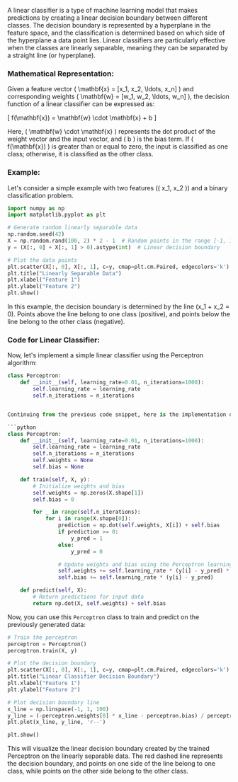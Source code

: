 A linear classifier is a type of machine learning model that makes predictions by creating a linear decision boundary between different classes. The decision boundary is represented by a hyperplane in the feature space, and the classification is determined based on which side of the hyperplane a data point lies. Linear classifiers are particularly effective when the classes are linearly separable, meaning they can be separated by a straight line (or hyperplane).

### Mathematical Representation:

Given a feature vector \( \mathbf{x} = [x_1, x_2, \ldots, x_n] \) and corresponding weights \( \mathbf{w} = [w_1, w_2, \ldots, w_n] \), the decision function of a linear classifier can be expressed as:

\[ f(\mathbf{x}) = \mathbf{w} \cdot \mathbf{x} + b \]

Here, \( \mathbf{w} \cdot \mathbf{x} \) represents the dot product of the weight vector and the input vector, and \( b \) is the bias term. If \( f(\mathbf{x}) \) is greater than or equal to zero, the input is classified as one class; otherwise, it is classified as the other class.

### Example:

Let's consider a simple example with two features (\( x_1, x_2 \)) and a binary classification problem.

```python
import numpy as np
import matplotlib.pyplot as plt

# Generate random linearly separable data
np.random.seed(42)
X = np.random.rand(100, 2) * 2 - 1  # Random points in the range [-1, 1]
y = (X[:, 0] + X[:, 1] > 0).astype(int)  # Linear decision boundary

# Plot the data points
plt.scatter(X[:, 0], X[:, 1], c=y, cmap=plt.cm.Paired, edgecolors='k')
plt.title("Linearly Separable Data")
plt.xlabel("Feature 1")
plt.ylabel("Feature 2")
plt.show()
```

In this example, the decision boundary is determined by the line \(x_1 + x_2 = 0\). Points above the line belong to one class (positive), and points below the line belong to the other class (negative).

### Code for Linear Classifier:

Now, let's implement a simple linear classifier using the Perceptron algorithm:

```python
class Perceptron:
    def __init__(self, learning_rate=0.01, n_iterations=1000):
        self.learning_rate = learning_rate
        self.n_iterations = n_iterations


Continuing from the previous code snippet, here is the implementation of the Perceptron algorithm for a simple linear classifier:

```python
class Perceptron:
    def __init__(self, learning_rate=0.01, n_iterations=1000):
        self.learning_rate = learning_rate
        self.n_iterations = n_iterations
        self.weights = None
        self.bias = None

    def train(self, X, y):
        # Initialize weights and bias
        self.weights = np.zeros(X.shape[1])
        self.bias = 0

        for _ in range(self.n_iterations):
            for i in range(X.shape[0]):
                prediction = np.dot(self.weights, X[i]) + self.bias
                if prediction >= 0:
                    y_pred = 1
                else:
                    y_pred = 0

                # Update weights and bias using the Perceptron learning rule
                self.weights += self.learning_rate * (y[i] - y_pred) * X[i]
                self.bias += self.learning_rate * (y[i] - y_pred)

    def predict(self, X):
        # Return predictions for input data
        return np.dot(X, self.weights) + self.bias
```

Now, you can use this `Perceptron` class to train and predict on the previously generated data:

```python
# Train the perceptron
perceptron = Perceptron()
perceptron.train(X, y)

# Plot the decision boundary
plt.scatter(X[:, 0], X[:, 1], c=y, cmap=plt.cm.Paired, edgecolors='k')
plt.title("Linear Classifier Decision Boundary")
plt.xlabel("Feature 1")
plt.ylabel("Feature 2")

# Plot decision boundary line
x_line = np.linspace(-1, 1, 100)
y_line = (-perceptron.weights[0] * x_line - perceptron.bias) / perceptron.weights[1]
plt.plot(x_line, y_line, 'r--')

plt.show()
```

This will visualize the linear decision boundary created by the trained Perceptron on the linearly separable data. The red dashed line represents the decision boundary, and points on one side of the line belong to one class, while points on the other side belong to the other class.
